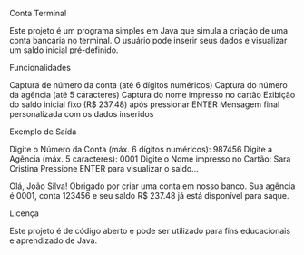 Conta Terminal

Este projeto é um programa simples em Java que simula a criação de uma conta bancária no terminal. O usuário pode inserir seus dados e visualizar um saldo inicial pré-definido.

Funcionalidades

Captura de número da conta (até 6 dígitos numéricos)
Captura do número da agência (até 5 caracteres)
Captura do nome impresso no cartão
Exibição do saldo inicial fixo (R$ 237,48) após pressionar ENTER
Mensagem final personalizada com os dados inseridos

Exemplo de Saída

Digite o Número da Conta (máx. 6 dígitos numéricos):
987456
Digite a Agência (máx. 5 caracteres):
0001
Digite o Nome impresso no Cartão:
Sara Cristina
Pressione ENTER para visualizar o saldo...

Olá, João Silva! Obrigado por criar uma conta em nosso banco.
Sua agência é 0001, conta 123456 e seu saldo R$ 237.48 já está disponível para saque.


Licença

Este projeto é de código aberto e pode ser utilizado para fins educacionais e aprendizado de Java.